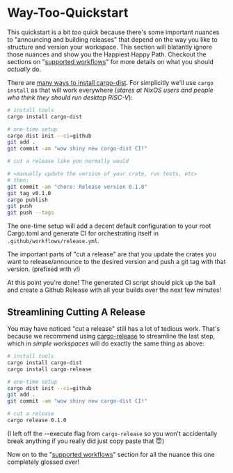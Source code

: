 # Way-Too-Quickstart

This quickstart is a bit *too* quick because there's some important nuances to "announcing and building releases" that depend on the way you like to structure and version your workspace. This section will blatantly ignore those nuances and show you the Happiest Happy Path. Checkout the sections on "[supported workflows][]" for more details on what you should *actually* do.

There are [many ways to install cargo-dist][install]. For simplicitly we'll use `cargo install` as that will work everywhere (*stares at NixOS users and people who think they should run desktop RISC-V*):

```sh
# install tools
cargo install cargo-dist

# one-time setup
cargo dist init --ci=github
git add .
git commit -am "wow shiny new cargo-dist CI!"

# cut a release like you normally would

# <manually update the version of your crate, run tests, etc>
# then:
git commit -am "chore: Release version 0.1.0"
git tag v0.1.0
cargo publish
git push
git push --tags
```

The one-time setup will add a decent default configuration to your root Cargo.toml and generate CI for orchestrating itself in `.github/workflows/release.yml`.

The important parts of "cut a release" are that you update the crates you want to release/announce to the desired version and push a git tag with that version. (prefixed with `v`!)

At this point you're done! The generated CI script should pick up the ball and create a Github Release with all your builds over the next few minutes!

## Streamlining Cutting A Release

You may have noticed "cut a release" still has a lot of tedious work. That's because we recommend using [cargo-release][] to streamline the last step, which in *simple workspaces* will do exactly the same thing as above:

```sh
# install tools
cargo install cargo-dist
cargo install cargo-release

# one-time setup
cargo dist init --ci=github
git add .
git commit -am "wow shiny new cargo-dist CI!"

# cut a release
cargo release 0.1.0
```

(I left off the --execute flag from `cargo-release` so you won't accidentally break anything if you really did just copy paste that 😇)

Now on to the "[supported workflows][]" section for all the nuance this one completely glossed over!


[cargo-release]: https://github.com/crate-ci/cargo-release
[supported workflows]: ./supported-workflows.html
[install]: ./install.html